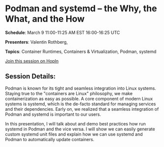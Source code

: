 # Podman and systemd – the Why, the What, and the How

**Schedule**: March 9 11:00-11:25 AM EST 16:00-16:25 UTC

**Presenters**: Valentin Rothberg,

**Topics**: Container Runtimes, Containers & Virtualization, Podman, systemd

[Join this session on HopIn](https://hopin.com/events/container-plumbing-days)

## Session Details:

Podman is known for its tight and seamless integration into Linux systems. Staying true to the "containers are Linux" philosophy, we make containerization as easy as possible. A core component of modern Linux systems is systemd, which is the de-facto standard for managing services and their dependencies. Early on, we realized that a seamless integration of Podman and systemd is important to our users.

In this presentation, I will talk about and demo best practices how run systemd in Podman and the vice versa. I will show we can easily generate custom systemd unit files and explain how we can use systemd and Podman to automatically update containers.
